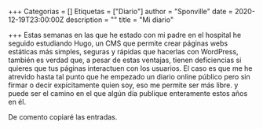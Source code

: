 +++
Categorias = []
Etiquetas = ["Diario"]
author = "Sponville"
date = 2020-12-19T23:00:00Z
description = ""
title = "Mi diario"

+++
Estas semanas en las que he estado con mi padre en el hospital he seguido estudiando Hugo, un CMS que permite crear páginas webs estáticas más simples, seguras y rápidas que hacerlas con WordPress, también es verdad que, a pesar de estas ventajas, tienen deficiencias si quieres que tus páginas interactuen con los usuarios. El caso es que me he atrevido hasta tal punto que he empezado un diario online público pero sin firmar o decir expícitamente quien soy, eso me permite ser más libre. y puede ser el camino en el que algún día publique enteramente estos años en él.

De comento copiaré las entradas.